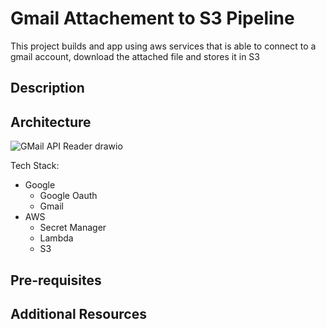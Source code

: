 # Gmail Attachement to S3 Pipeline
This project builds and app using aws services that is able to connect to a gmail  account, download the attached file and stores it in S3
## Description

## Architecture

![GMail API Reader drawio](https://github.com/karmariv/GmailAPIReaderApp/assets/19791050/97f65f6a-0179-47a9-ab83-d5a65e32c6f8)

Tech Stack:
- Google
  - Google Oauth
  - Gmail
- AWS
  - Secret Manager
  - Lambda
  - S3

## Pre-requisites

## Additional Resources



